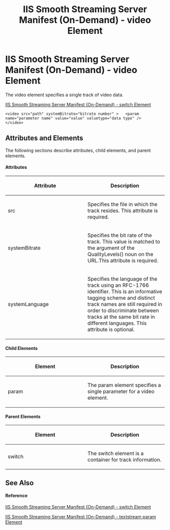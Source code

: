 ﻿---
title: IIS Smooth Streaming Server Manifest (On-Demand) - video Element
TOCTitle: <video>
ms:assetid: 06fa3ec9-3f49-4533-8737-6809e07392c2
ms:mtpsurl: https://msdn.microsoft.com/en-us/library/Ee230807(v=VS.90)
ms:contentKeyID: 22049435
ms.date: 05/02/2012
mtps_version: v=VS.90
---

# IIS Smooth Streaming Server Manifest (On-Demand) - video Element

The video element specifies a single track of video data.

[IIS Smooth Streaming Server Manifest (On-Demand) - switch Element](iis-smooth-streaming-server-manifest-on-demand-switch-element.md)  

    <video src="path" systemBitrate="bitrate number" >   <param name="parameter name" value="value" valuetype="data type" />
    </video>

## Attributes and Elements

The following sections describe attributes, child elements, and parent elements.

#### Attributes

<table>
<colgroup>
<col style="width: 50%" />
<col style="width: 50%" />
</colgroup>
<thead>
<tr class="header">
<th><p>Attribute</p></th>
<th><p>Description</p></th>
</tr>
</thead>
<tbody>
<tr class="odd">
<td><p>src</p></td>
<td><p>Specifies the file in which the track resides. This attribute is required.</p></td>
</tr>
<tr class="even">
<td><p>systemBitrate</p></td>
<td><p>Specifies the bit rate of the track. This value is matched to the argument of the QualityLevels() noun on the URL.This attribute is required.</p></td>
</tr>
<tr class="odd">
<td><p>systemLanguage</p></td>
<td><p>Specifies the language of the track using an RFC-1766 identifier. This is an informative tagging scheme and distinct track names are still required in order to discriminate between tracks at the same bit rate in different languages. This attribute is optional.</p></td>
</tr>
</tbody>
</table>


#### Child Elements

<table>
<colgroup>
<col style="width: 50%" />
<col style="width: 50%" />
</colgroup>
<thead>
<tr class="header">
<th><p>Element</p></th>
<th><p>Description</p></th>
</tr>
</thead>
<tbody>
<tr class="odd">
<td><p>param</p></td>
<td><p>The param element specifies a single parameter for a video element.</p></td>
</tr>
</tbody>
</table>


#### Parent Elements

<table>
<colgroup>
<col style="width: 50%" />
<col style="width: 50%" />
</colgroup>
<thead>
<tr class="header">
<th><p>Element</p></th>
<th><p>Description</p></th>
</tr>
</thead>
<tbody>
<tr class="odd">
<td><p>switch</p></td>
<td><p>The switch element is a container for track information.</p></td>
</tr>
</tbody>
</table>


## See Also

#### Reference

[IIS Smooth Streaming Server Manifest (On-Demand) - switch Element](iis-smooth-streaming-server-manifest-on-demand-switch-element.md)

[IIS Smooth Streaming Server Manifest (On-Demand) - textstream param Element](iis-smooth-streaming-server-manifest-on-demand-textstream-param-element.md)

